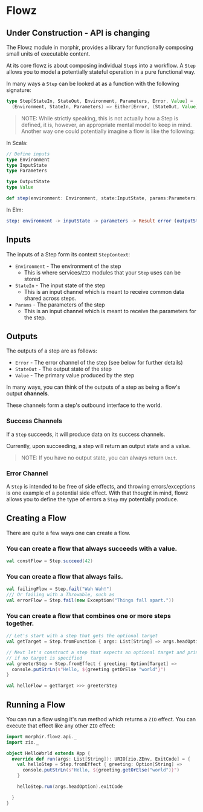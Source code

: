 # Flowz

## Under Construction - API is changing

The Flowz module in morphir, provides a library for functionally composing small units of executable content.

At its core flowz is about composing individual `Step`s into a workflow. A `Step` allows you to model a potentially stateful operation in a pure functional way.

In many ways a `Step` can be looked at as a function with the following signature:

```scala
type Step[StateIn, StateOut, Environment, Parameters, Error, Value] =
  (Environment, StateIn, Parameters) => Either[Error, (StateOut, Value)]
```

> NOTE: While strictly speaking, this is not actually how a Step is defined, it is, however, an appropriate
> mental model to keep in mind. 
> Another way one could potentially imagine a flow is like the following:

In Scala:
```scala
// Define inputs
type Environment
type InputState
type Parameters

type OutputState
type Value

def step(environment: Environment, state:InputState, params:Parameters) : Either[Error, (OutputState,Value)])
```

In Elm:
```elm
step: environment -> inputState -> parameters -> Result error (outputState, value)
```

## Inputs

The inputs of a Step form its context `StepContext`:
- `Environment` - The environment of the step
  - This is where services/`ZIO` modules that your `Step` uses can be stored
- `StateIn` - The input state of the step
  - This is an input channel which is meant to receive common data shared across steps.
- `Params` - The parameters of the step
  - This is an input channel which is meant to receive the parameters for the step.
    

## Outputs

The outputs of a step are as follows:

- `Error` - The error channel of the step (see below for further details)
- `StateOut` - The output state of the step
- `Value` - The primary value produced by the step

In many ways, you can think of the outputs of a step as being a flow's output **channels**.

These channels form a step's outbound interface to the world.

### Success Channels

If a `Step` succeeds, it will produce data on its success channels.

Currently, upon succeeding, a step will return an output state and a value.

> NOTE: If you have no output state, you can always return `Unit`.

### Error Channel

A `Step` is intended to be free of side effects, and throwing errors/exceptions is one example of a potential
side effect. With that thought in mind, flowz allows you to define the type of errors a `Step` my potentially
produce.

## Creating a Flow

There are quite a few ways one can create a flow.

### You can create a flow that always succeeds with a value.

```scala
val constFlow = Step.succeed(42)
```

### You can create a flow that always fails.

```scala
val failingFlow = Step.fail("Wah Wah!")
/// Or failing with a Throwable, such as
val errorFlow = Step.fail(new Exception("Things fall apart."))
```

### You can create a flow that combines one or more steps together.

```scala
// Let's start with a step that gets the optional target
val getTarget = Step.fromFunction { args: List[String] => args.headOption.map(Target) }

// Next let's construct a step that expects an optional target and prints a greeting to that target or the world
// if no target is specified
val greeterStep = Step.fromEffect { greeting: Option[Target] =>
  console.putStrLn(s"Hello, ${greeting getOrElse "world"}")
}

val helloFlow = getTarget >>> greeterStep
```

## Running a Flow

You can run a flow using it's run method which returns a `ZIO` effect. You can execute that effect like
any other `ZIO` effect:

```scala
import morphir.flowz.api._
import zio._

object HelloWorld extends App {
  override def run(args: List[String]): URIO[zio.ZEnv, ExitCode] = {
    val helloStep = Step.fromEffect { greeting: Option[String] =>
      console.putStrLn(s"Hello, ${greeting.getOrElse("world")}")
    }

    helloStep.run(args.headOption).exitCode

  }
}
```